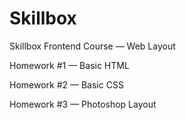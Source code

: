 # Skillbox
Skillbox Frontend Course — Web Layout

Homework #1 — Basic HTML

Homework #2 — Basic CSS

Homework #3 — Photoshop Layout
